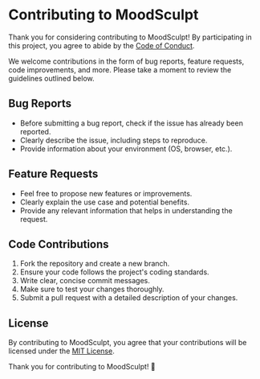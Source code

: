 # Contributing to MoodSculpt

Thank you for considering contributing to MoodSculpt! By participating in this project, you agree to abide by the [Code of Conduct](CODE_OF_CONDUCT.md).

We welcome contributions in the form of bug reports, feature requests, code improvements, and more. Please take a moment to review the guidelines outlined below.

## Bug Reports

- Before submitting a bug report, check if the issue has already been reported.
- Clearly describe the issue, including steps to reproduce.
- Provide information about your environment (OS, browser, etc.).

## Feature Requests

- Feel free to propose new features or improvements.
- Clearly explain the use case and potential benefits.
- Provide any relevant information that helps in understanding the request.

## Code Contributions

1. Fork the repository and create a new branch.
2. Ensure your code follows the project's coding standards.
3. Write clear, concise commit messages.
4. Make sure to test your changes thoroughly.
5. Submit a pull request with a detailed description of your changes.

## License

By contributing to MoodSculpt, you agree that your contributions will be licensed under the [MIT License](LICENSE).

Thank you for contributing to MoodSculpt! 🚀
